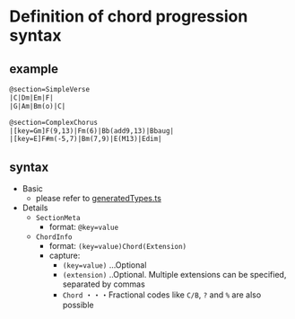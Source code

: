 # Definition of chord progression syntax

## example

```txt
@section=SimpleVerse
|C|Dm|Em|F|
|G|Am|Bm(o)|C|

@section=ComplexChorus
|[key=Gm]F(9,13)|Fm(6)|Bb(add9,13)|Bbaug|
|[key=E]F#m(-5,7)|Bm(7,9)|E(M13)|Edim|
```

## syntax

- Basic
  - please refer to [generatedTypes.ts](../../generatedTypes.ts)
- Details
  - `SectionMeta`
    - format: `@key=value`
  - `ChordInfo`
    - format: `(key=value)Chord(Extension)`
    - capture:
      - `(key=value)` ...Optional
      - `(extension)` ..Optional. Multiple extensions can be specified, separated by commas
      - `Chord` ・・・Fractional codes like `C/B`, `?` and `%` are also possible
